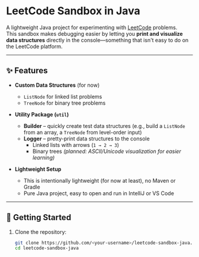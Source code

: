 # LeetCode Sandbox in Java

A lightweight Java project for experimenting with [LeetCode](https://leetcode.com/) problems.  
This sandbox makes debugging easier by letting you **print and visualize data structures** directly in the console—something that isn't easy to do on the LeetCode platform.

---

## ✨ Features

- **Custom Data Structures** (for now)

  - `ListNode` for linked list problems
  - `TreeNode` for binary tree problems

- **Utility Package (`util`)**

  - **Builder** – quickly create test data structures (e.g., build a `ListNode` from an array, a `TreeNode` from level-order input)
  - **Logger** – pretty-print data structures to the console
    - Linked lists with arrows (`1 → 2 → 3`)
    - Binary trees _(planned: ASCII/Unicode visualization for easier learning)_

- **Lightweight Setup**
  - This is intentionally lightweight (for now at least), no Maven or Gradle
  - Pure Java project, easy to open and run in IntelliJ or VS Code

---

## 🚀 Getting Started

1. Clone the repository:
   ```bash
   git clone https://github.com/<your-username>/leetcode-sandbox-java.git
   cd leetcode-sandbox-java
   ```
